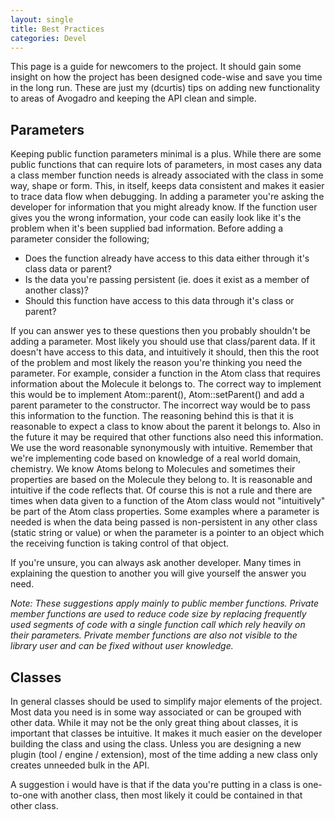 ```yaml
---
layout: single
title: Best Practices
categories: Devel
---
```




This page is a guide for newcomers to the project. It should gain some insight on how the project has been designed code-wise and save you time in the long run. These are just my (dcurtis) tips on adding new functionality to areas of Avogadro and keeping the API clean and simple.

Parameters
----------

Keeping public function parameters minimal is a plus. While there are some public functions that can require lots of parameters, in most cases any data a class member function needs is already associated with the class in some way, shape or form. This, in itself, keeps data consistent and makes it easier to trace data flow when debugging. In adding a parameter you're asking the developer for information that you might already know. If the function user gives you the wrong information, your code can easily look like it's the problem when it's been supplied bad information. Before adding a parameter consider the following;

-   Does the function already have access to this data either through it's class data or parent?
-   Is the data you're passing persistent (ie. does it exist as a member of another class)?
-   Should this function have access to this data through it's class or parent?

If you can answer yes to these questions then you probably shouldn't be adding a parameter. Most likely you should use that class/parent data. If it doesn't have access to this data, and intuitively it should, then this the root of the problem and most likely the reason you're thinking you need the parameter. For example, consider a function in the Atom class that requires information about the Molecule it belongs to. The correct way to implement this would be to implement Atom::parent(), Atom::setParent() and add a parent parameter to the constructor. The incorrect way would be to pass this information to the function. The reasoning behind this is that it is reasonable to expect a class to know about the parent it belongs to. Also in the future it may be required that other functions also need this information. We use the word reasonable synonymously with intuitive. Remember that we're implementing code based on knowledge of a real world domain, chemistry. We know Atoms belong to Molecules and sometimes their properties are based on the Molecule they belong to. It is reasonable and intuitive if the code reflects that. Of course this is not a rule and there are times when data given to a function of the Atom class would not "intuitively" be part of the Atom class properties. Some examples where a parameter is needed is when the data being passed is non-persistent in any other class (static string or value) or when the parameter is a pointer to an object which the receiving function is taking control of that object.

If you're unsure, you can always ask another developer. Many times in explaining the question to another you will give yourself the answer you need.

*Note: These suggestions apply mainly to public member functions. Private member functions are used to reduce code size by replacing frequently used segments of code with a single function call which rely heavily on their parameters. Private member functions are also not visible to the library user and can be fixed without user knowledge.*

Classes
-------

In general classes should be used to simplify major elements of the project. Most data you need is in some way associated or can be grouped with other data. While it may not be the only great thing about classes, it is important that classes be intuitive. It makes it much easier on the developer building the class and using the class. Unless you are designing a new plugin (tool / engine / extension), most of the time adding a new class only creates unneeded bulk in the API.

A suggestion i would have is that if the data you're putting in a class is one-to-one with another class, then most likely it could be contained in that other class.



